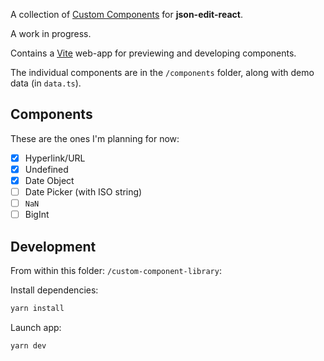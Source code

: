 A collection of [Custom Components](https://github.com/CarlosNZ/json-edit-react#custom-nodes) for **json-edit-react**. 

A work in progress.

Contains a [Vite](https://vite.dev/) web-app for previewing and developing components.

The individual components are in the `/components` folder, along with demo data (in `data.ts`).

## Components

These are the ones I'm planning for now:

- [x] Hyperlink/URL
- [x] Undefined
- [x] Date Object
- [ ] Date Picker (with ISO string)
- [ ] `NaN`
- [ ] BigInt

## Development

From within this folder: `/custom-component-library`:

Install dependencies:

```js
yarn install
```

Launch app:

```js
yarn dev
```


